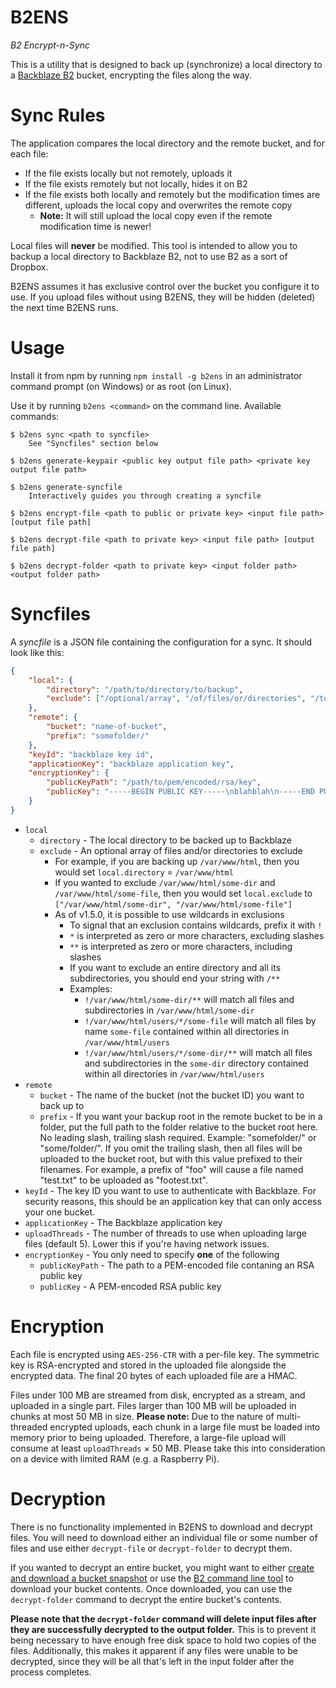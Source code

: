 # B2ENS

*B2 Encrypt-n-Sync*

This is a utility that is designed to back up (synchronize) a local directory to a [Backblaze B2](https://www.backblaze.com)
bucket, encrypting the files along the way.

# Sync Rules

The application compares the local directory and the remote bucket, and for each file:

- If the file exists locally but not remotely, uploads it
- If the file exists remotely but not locally, hides it on B2
- If the file exists both locally and remotely but the modification times are different, uploads the local copy and overwrites the remote copy
	- **Note:** It will still upload the local copy even if the remote modification time is newer!
	
Local files will **never** be modified. This tool is intended to allow you to backup a local directory to Backblaze B2,
not to use B2 as a sort of Dropbox.

B2ENS assumes it has exclusive control over the bucket you configure it to use. If you upload files without using B2ENS,
they will be hidden (deleted) the next time B2ENS runs. 

# Usage

Install it from npm by running `npm install -g b2ens` in an administrator command prompt (on Windows) or as root (on Linux).

Use it by running `b2ens <command>` on the command line. Available commands:

```
$ b2ens sync <path to syncfile>
    See "Syncfiles" section below

$ b2ens generate-keypair <public key output file path> <private key output file path>

$ b2ens generate-syncfile
    Interactively guides you through creating a syncfile

$ b2ens encrypt-file <path to public or private key> <input file path> [output file path]

$ b2ens decrypt-file <path to private key> <input file path> [output file path] 

$ b2ens decrypt-folder <path to private key> <input folder path> <output folder path>
```

# Syncfiles

A *syncfile* is a JSON file containing the configuration for a sync. It should look like this:

```json
{
	"local": {
		"directory": "/path/to/directory/to/backup",
		"exclude": ["/optional/array", "/of/files/or/directories", "/to/exclude"]
	},
	"remote": {
		"bucket": "name-of-bucket",
		"prefix": "somefolder/"
	},
	"keyId": "backblaze key id",
	"applicationKey": "backblaze application key",
	"encryptionKey": {
		"publicKeyPath": "/path/to/pem/encoded/rsa/key",
		"publicKey": "-----BEGIN PUBLIC KEY-----\nblahblah\n-----END PUBLIC KEY-----"
	}
}
```

- `local`
	- `directory` - The local directory to be backed up to Backblaze
	- `exclude` - An optional array of files and/or directories to exclude
		- For example, if you are backing up `/var/www/html`, then you would set `local.directory` = `/var/www/html`
		- If you wanted to exclude `/var/www/html/some-dir` and `/var/www/html/some-file`, then you would set `local.exclude` to `["/var/www/html/some-dir", "/var/www/html/some-file"]`
		- As of v1.5.0, it is possible to use wildcards in exclusions
			- To signal that an exclusion contains wildcards, prefix it with `!`
			- `*` is interpreted as zero or more characters, excluding slashes
			- `**` is interpreted as zero or more characters, including slashes
			- If you want to exclude an entire directory and all its subdirectories, you should end your string with `/**`
			- Examples:
				- `!/var/www/html/some-dir/**` will match all files and subdirectories in `/var/www/html/some-dir`
				- `!/var/www/html/users/*/some-file` will match all files by name `some-file` contained within all directories in `/var/www/html/users`
				- `!/var/www/html/users/*/some-dir/**` will match all files and subdirectories in the `some-dir` directory contained within all directories in `/var/www/html/users`
- `remote`
	- `bucket` - The name of the bucket (not the bucket ID) you want to back up to
	- `prefix` - If you want your backup root in the remote bucket to be in a folder, put the full path to the folder relative to the bucket root here. No leading slash, trailing slash required. Example: "somefolder/" or "some/folder/". If you omit the trailing slash, then all files will be uploaded to the bucket root, but with this value prefixed to their filenames. For example, a prefix of "foo" will cause a file named "test.txt" to be uploaded as "footest.txt".
- `keyId` - The key ID you want to use to authenticate with Backblaze. For security reasons, this should be an application key that can only access your one bucket.
- `applicationKey` - The Backblaze application key
- `uploadThreads` - The number of threads to use when uploading large files (default 5). Lower this if you're having network issues.
- `encryptionKey` - You only need to specify **one** of the following
	- `publicKeyPath` - The path to a PEM-encoded file contaning an RSA public key
	- `publicKey` - A PEM-encoded RSA public key

# Encryption

Each file is encrypted using `AES-256-CTR` with a per-file key. The symmetric key is RSA-encrypted and stored in the
uploaded file alongside the encrypted data. The final 20 bytes of each uploaded file are a HMAC.

Files under 100 MB are streamed from disk, encrypted as a stream, and uploaded in a single part.
Files larger than 100 MB will be uploaded in chunks at most 50 MB in size.
**Please note:** Due to the nature of multi-threaded encrypted uploads, each chunk in a large file must be loaded into
memory prior to being uploaded. Therefore, a large-file upload will consume at least `uploadThreads` × 50 MB. Please
take this into consideration on a device with limited RAM (e.g. a Raspberry Pi).

# Decryption

There is no functionality implemented in B2ENS to download and decrypt files. You will need to download either an
individual file or some number of files and use either `decrypt-file` or `decrypt-folder` to decrypt them.

If you wanted to decrypt an entire bucket, you might want to either
[create and download a bucket snapshot](https://help.backblaze.com/hc/en-us/articles/115002731014-Snapshot-information)
or use the [B2 command line tool](https://www.backblaze.com/b2/docs/quick_command_line.html) to download your bucket
contents. Once downloaded, you can use the `decrypt-folder` command to decrypt the entire bucket's contents.

**Please note that the `decrypt-folder` command will delete input files after they are successfully decrypted to the
output folder.** This is to prevent it being necessary to have enough free disk space to hold two copies of the files.
Additionally, this makes it apparent if any files were unable to be decrypted, since they will be all that's left in
the input folder after the process completes.
